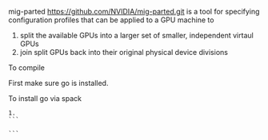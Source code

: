 
mig-parted https://github.com/NVIDIA/mig-parted.git is a tool for specifying configuration profiles that can be applied to a GPU machine to 

 1. split the available GPUs into a larger set of smaller, independent virtaul GPUs
 2. join split GPUs back into their original physical device divisions



To compile

First make sure go is installed.

To install go via spack

    1. 
    ```
    
    ```
    

```

```
